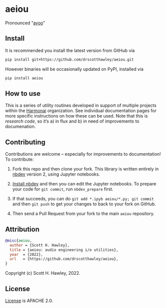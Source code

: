 aeiou
================

<!-- WARNING: THIS FILE WAS AUTOGENERATED! DO NOT EDIT! -->

Pronounced “[ayoo](https://youtu.be/Hv6RbEOlqRo?t=24)”

## Install

It is recommended you install the latest version from GitHub via

``` sh
pip install git+https://github.com/drscotthawley/aeiou.git
```

However binaries will be occasionally updated on PyPI, installed via

``` sh
pip install aeiou
```

## How to use

This is a series of utility routines developed in support of multiple
projects within the [Harmonai](https://www.harmonai.org/) organization.
See individual documentation pages for more specific instructions on how
these can be used. Note that this is *research code*, so it’s a) in flux
and b) in need of improvements to documenation.

## Contributing

Contributions are welcome – especially for improvements to
documentation! To contribute:

1.  Fork this repo and then clone your fork. This library is written
    entirely in [nbdev](https://nbdev.fast.ai/) version 2, using Jupyter
    notebooks.

2.  [Install nbdev](https://nbdev.fast.ai/getting_started.html#install)
    and then you can edit the Jupyter notebooks. To prepare your code
    for `git commit`, run `nbdev_prepare` first.

3.  If that succeeds, you can do `git add *.ipyb aeiou/*.py; git commit`
    and then `git push` to get your changes to back to your fork on
    GitHub.

4.  Then send a Pull Request from your fork to the main `aeiou`
    repository.

## Attribution

``` bibtex
@misc{aeiou,
  author = {Scott H. Hawley},
  title = {aeiou: audio engineering i/o utilities},
  year  = {2022},
  url   = {https://github.com/drscotthawley/aeiou},
}
```

Copyright (c) Scott H. Hawley, 2022.

## License

[License](https://github.com/drscotthawley/aeiou/blob/main/LICENSE) is
APACHE 2.0.
